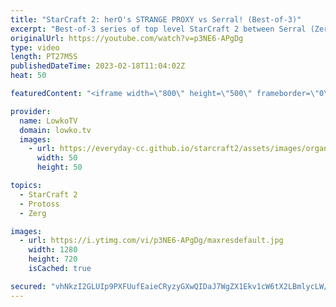 ```yaml
---
title: "StarCraft 2: herO's STRANGE PROXY vs Serral! (Best-of-3)"
excerpt: "Best-of-3 series of top level StarCraft 2 between Serral (Zerg) and herO (Protoss). In this match herO decides to go for one of the strangest proxy cheeses as he builds a quick second Pylon and Gateway on the other side of the map.  Support my work: https://patreon.com/lowkotv Lowko Merch: https://lowko.shop"
originalUrl: https://youtube.com/watch?v=p3NE6-APgDg
type: video
length: PT27M5S
publishedDateTime: 2023-02-18T11:04:02Z
heat: 50

featuredContent: "<iframe width=\"800\" height=\"500\" frameborder=\"0\" src=\"https://www.youtube.com/embed/p3NE6-APgDg\" allow=\"accelerometer; autoplay; encrypted-media; gyroscope; picture-in-picture\" allowfullscreen></iframe>"

provider:
  name: LowkoTV
  domain: lowko.tv
  images:
    - url: https://everyday-cc.github.io/starcraft2/assets/images/organizations/lowko.tv-50x50.jpg
      width: 50
      height: 50

topics:
  - StarCraft 2
  - Protoss
  - Zerg

images:
  - url: https://i.ytimg.com/vi/p3NE6-APgDg/maxresdefault.jpg
    width: 1280
    height: 720
    isCached: true

secured: "vhNkzI2GLUIp9PXFUufEaieCRyzyGXwQIDaJ7WgZX1Ekv1cW6tX2LBmlycLW/xx8ZmtY6TUEgAo4LMK9kmPCnujsmSDK5qM04z7pgqVh5Pw4325ixrbQrMilOg6c0nhrcnhmLmwDJvmGfmlkEK30qzJyFU69GIQmdCQb8f8ajghBEAgmf6dxbfZCNJs/iJlpTI9FCq+peiop8tHhm/mxYLEkZFiQ8ps5O9DNSwHtxfL6iTn1KEnYJUBr8l/RzZ8AXgM8/kxmtotrzaLenlx0oxUPjiZ5Bbh0m+AfwM6D/LigNv5vrUK8Nt5cjwwkl5pTSfBUPHOGVU5QABE+rQc+dNkc1mbnU3HbKcDS6adIDx7oa6SWqCAm98cFWOMrjETb2RB041wZFmUOUGk6FhiAlg6JJxv6HSlEcOOxAUWBVqM=;VTetlfm7aZK01fgzgpX31Q=="
---
```


